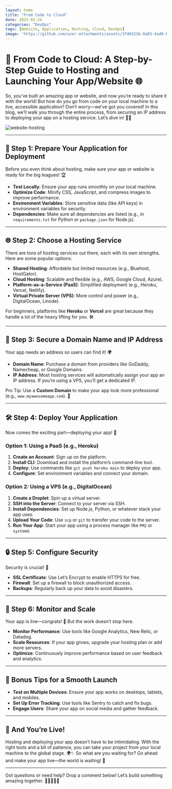 ```yaml
---
layout: home
title: "From Code to Cloud"
date: 2025-02-24
categories: "DevOps"
tags: [Website, Application, Hosting, Cloud, DevOps]
image: 'https://github.com/user-attachments/assets/3746323b-8a03-4ad0-bf26-4eecd464d208'
---
```


# 🚀 From Code to Cloud: A Step-by-Step Guide to Hosting and Launching Your App/Website 🌐

So, you’ve built an amazing app or website, and now you’re ready to share it with the world! But how do you go from code on your local machine to a live, accessible application? Don’t worry—we’ve got you covered! In this blog, we’ll walk you through the entire process, from securing an IP address to deploying your app on a hosting service. Let’s dive in! 🏊‍♂️

![website-hosting](https://github.com/user-attachments/assets/3746323b-8a03-4ad0-bf26-4eecd464d208)

---

## 🌟 Step 1: Prepare Your Application for Deployment

Before you even think about hosting, make sure your app or website is ready for the big leagues! 🏆

- **Test Locally**: Ensure your app runs smoothly on your local machine.
- **Optimize Code**: Minify CSS, JavaScript, and compress images to improve performance.
- **Environment Variables**: Store sensitive data (like API keys) in environment variables for security.
- **Dependencies**: Make sure all dependencies are listed (e.g., in `requirements.txt` for Python or `package.json` for Node.js).

---

## 🌐 Step 2: Choose a Hosting Service

There are tons of hosting services out there, each with its own strengths. Here are some popular options:

- **Shared Hosting**: Affordable but limited resources (e.g., Bluehost, HostGator).
- **Cloud Hosting**: Scalable and flexible (e.g., AWS, Google Cloud, Azure).
- **Platform-as-a-Service (PaaS)**: Simplified deployment (e.g., Heroku, Vercel, Netlify).
- **Virtual Private Server (VPS)**: More control and power (e.g., DigitalOcean, Linode).

For beginners, platforms like **Heroku** or **Vercel** are great because they handle a lot of the heavy lifting for you. 🛠️

---

## 🔑 Step 3: Secure a Domain Name and IP Address

Your app needs an address so users can find it! 🌍

- **Domain Name**: Purchase a domain from providers like GoDaddy, Namecheap, or Google Domains.
- **IP Address**: Most hosting services will automatically assign your app an IP address. If you’re using a VPS, you’ll get a dedicated IP.

Pro Tip: Use a **Custom Domain** to make your app look more professional (e.g., `www.myawesomeapp.com`). 🎯

---

## 🛠️ Step 4: Deploy Your Application

Now comes the exciting part—deploying your app! 🚀

### Option 1: Using a PaaS (e.g., Heroku)
1. **Create an Account**: Sign up on the platform.
2. **Install CLI**: Download and install the platform’s command-line tool.
3. **Deploy**: Use commands like `git push heroku main` to deploy your app.
4. **Configure**: Set environment variables and connect your domain.

### Option 2: Using a VPS (e.g., DigitalOcean)
1. **Create a Droplet**: Spin up a virtual server.
2. **SSH into the Server**: Connect to your server via SSH.
3. **Install Dependencies**: Set up Node.js, Python, or whatever stack your app uses.
4. **Upload Your Code**: Use `scp` or `git` to transfer your code to the server.
5. **Run Your App**: Start your app using a process manager like `PM2` or `systemd`.

---

## 🔒 Step 5: Configure Security

Security is crucial! 🔐

- **SSL Certificate**: Use Let’s Encrypt to enable HTTPS for free.
- **Firewall**: Set up a firewall to block unauthorized access.
- **Backups**: Regularly back up your data to avoid disasters.

---

## 🚦 Step 6: Monitor and Scale

Your app is live—congrats! 🎉 But the work doesn’t stop here.

- **Monitor Performance**: Use tools like Google Analytics, New Relic, or Datadog.
- **Scale Resources**: If your app grows, upgrade your hosting plan or add more servers.
- **Optimize**: Continuously improve performance based on user feedback and analytics.

---

## 🌈 Bonus Tips for a Smooth Launch

- **Test on Multiple Devices**: Ensure your app works on desktops, tablets, and mobiles.
- **Set Up Error Tracking**: Use tools like Sentry to catch and fix bugs.
- **Engage Users**: Share your app on social media and gather feedback.

---

## 🎉 And You’re Live!

Hosting and deploying your app doesn’t have to be intimidating. With the right tools and a bit of patience, you can take your project from your local machine to the global stage. 🌍✨ So what are you waiting for? Go ahead and make your app live—the world is waiting! 🚀

---

Got questions or need help? Drop a comment below! Let’s build something amazing together. 💬👩‍💻👨‍💻
